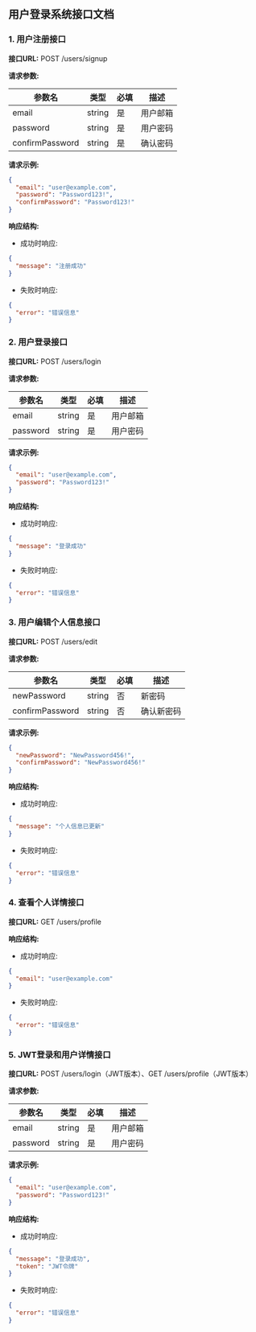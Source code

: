 ## 用户登录系统接口文档

### 1. 用户注册接口

**接口URL:** POST /users/signup

**请求参数:**

| 参数名          | 类型   | 必填 | 描述     |
| --------------- | ------ | ---- | -------- |
| email           | string | 是   | 用户邮箱 |
| password        | string | 是   | 用户密码 |
| confirmPassword | string | 是   | 确认密码 |

**请求示例:**

```json
{
  "email": "user@example.com",
  "password": "Password123!",
  "confirmPassword": "Password123!"
}
```

**响应结构:**

- 成功时响应:

```json
{
  "message": "注册成功"
}
```

- 失败时响应:

```json
{
  "error": "错误信息"
}
```

### 2. 用户登录接口

**接口URL:** POST /users/login

**请求参数:**

| 参数名   | 类型   | 必填 | 描述     |
| -------- | ------ | ---- | -------- |
| email    | string | 是   | 用户邮箱 |
| password | string | 是   | 用户密码 |

**请求示例:**

```json
{
  "email": "user@example.com",
  "password": "Password123!"
}
```

**响应结构:**

- 成功时响应:

```json
{
  "message": "登录成功"
}
```

- 失败时响应:

```json
{
  "error": "错误信息"
}
```

### 3. 用户编辑个人信息接口

**接口URL:** POST /users/edit

**请求参数:**

| 参数名          | 类型   | 必填 | 描述       |
| --------------- | ------ | ---- | ---------- |
| newPassword     | string | 否   | 新密码     |
| confirmPassword | string | 否   | 确认新密码 |

**请求示例:**

```json
{
  "newPassword": "NewPassword456!",
  "confirmPassword": "NewPassword456!"
}
```

**响应结构:**

- 成功时响应:

```json
{
  "message": "个人信息已更新"
}
```

- 失败时响应:

```json
{
  "error": "错误信息"
}
```

### 4. 查看个人详情接口

**接口URL:** GET /users/profile

**响应结构:**

- 成功时响应:

```json
{
  "email": "user@example.com"
}
```

- 失败时响应:

```json
{
  "error": "错误信息"
}
```

### 5. JWT登录和用户详情接口

**接口URL:** POST /users/login（JWT版本）、GET /users/profile（JWT版本）

**请求参数:**

| 参数名   | 类型   | 必填 | 描述     |
| -------- | ------ | ---- | -------- |
| email    | string | 是   | 用户邮箱 |
| password | string | 是   | 用户密码 |

**请求示例:**

```json
{
  "email": "user@example.com",
  "password": "Password123!"
}
```

**响应结构:**

- 成功时响应:

```json
{
  "message": "登录成功",
  "token": "JWT令牌"
}
```

- 失败时响应:

```json
{
  "error": "错误信息"
}
```